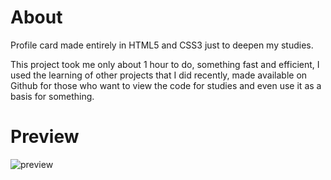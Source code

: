 # About
Profile card made entirely in HTML5 and CSS3 just to deepen my studies.

This project took me only about 1 hour to do, something fast and efficient, I used the learning of other projects that I did recently, made available on Github for those who want to view the code for studies and even use it as a basis for something.

# Preview

![preview](https://jhonatarios.com/github/img/profile_card/card.png)


